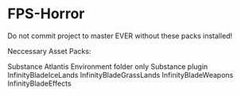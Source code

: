 # FPS-Horror

Do not commit project to master EVER without these packs installed!

Neccessary Asset Packs:

Substance Atlantis Environment folder only
Substance plugin
InfinityBladeIceLands
InfinityBladeGrassLands
InfinityBladeWeapons
InfinityBladeEffects

